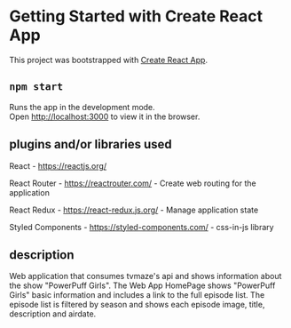 # Getting Started with Create React App

This project was bootstrapped with [Create React App](https://github.com/facebook/create-react-app).

## `npm start`

Runs the app in the development mode.\
Open [http://localhost:3000](http://localhost:3000) to view it in the browser.

## plugins and/or libraries used

React - https://reactjs.org/

React Router - https://reactrouter.com/ - Create web routing for the application

React Redux - https://react-redux.js.org/ - Manage application state

Styled Components - https://styled-components.com/ - css-in-js library

## description

Web application that consumes tvmaze's api and shows information about the show "PowerPuff Girls".
The Web App HomePage shows "PowerPuff Girls" basic information and includes a link to the full episode list.
The episode list is filtered by season and shows each episode image, title, description and airdate.